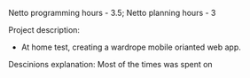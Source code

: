Netto programming hours - 3.5;
Netto planning hours - 3

Project description: 
  - At home test, creating a wardrope mobile orianted web app.
  
 Descinions explanation:
 Most of the times was spent on 


